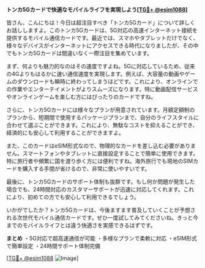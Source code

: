 **トンカ5Gカードで快適なモバイルライフを実現しよう[[TG💪+ @esim1088](https://t.me/s/esim1088)]**

皆さん、こんにちは！今日は超注目すべき「トンカ5Gカード」について詳しくお話ししますよ。このトンカ5Gカードは、5G対応の高速インターネット接続を提供するモバイル通信カードです。最近では、スマホやタブレットだけでなく、様々なデバイスがインターネットにアクセスできる時代になりましたが、その中でもトンカ5Gカードは間違いなく一際注目を集めています。

まず、何よりも魅力的なのはその速度ですよね。5Gに対応しているため、従来の4Gよりもはるかに速い通信速度を実現します。例えば、大容量の動画やゲームのダウンロードも瞬時に終わってしまうほどです。これにより、オンラインでの作業やエンターテイメントがよりスムーズになります。特に動画配信サービスやオンラインゲームを楽しむ方にはぴったりのカードですね。

さらに、トンカ5Gカードには様々なプランが用意されています。月額定額制のプランから、短期間で使用するパッケージプランまで、自分のライフスタイルに合わせて選ぶことができます。これにより、無駄なコストを抑えることができ、経済的にも安心して利用することができますよ。

また、このカードはeSIM形式なので、物理的なカードを差し込む必要がありません。スマートフォンやタブレットに直接設定することで簡単に使用できます。特に旅行者や頻繁に国を渡り歩く方には便利ですね。海外旅行でも現地のSIMカードを購入する手間が省けるので、非常に使いやすいです。

最後に、トンカ5Gカードのサポート体制も抜群です。もし何か問題が発生した場合でも、24時間対応のカスタマーサポートが迅速に対応してくれます。これにより、初めての方でも安心して利用できるでしょう。

いかがでしたか？トンカ5Gカードは、今後ますます普及していくことが予想される次世代モバイル通信カードです。ぜひ一度試してみてくださいね。きっと今までのモバイルライフとは違う快適さを実感できるはずです。

**まとめ**
・5G対応で超高速通信が可能
・多様なプランで柔軟に対応
・eSIM形式で簡単設定
・24時間サポート体制完備

[[TG💪+ @esim1088](https://t.me/s/esim1088) ![Image](https://i.postimg.cc/Y0z9fWf4/image.png)]